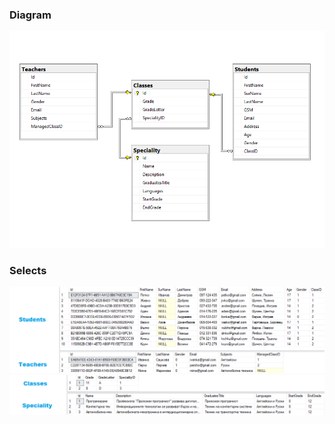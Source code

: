 <h3>Diagram</h3>
<img src="Diagram.png">
<h3>Selects</h3>
<img src="SelectStudentsAndTeachers.png">
<img src="SelectClassesAndSpeciality.png">
